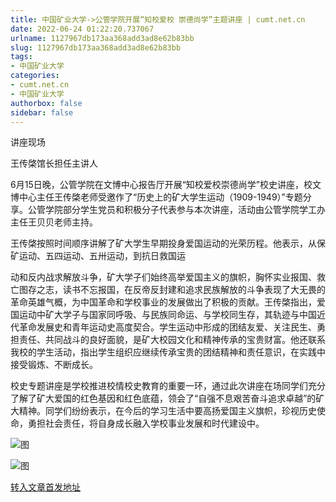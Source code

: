 ```yaml
---
title: 中国矿业大学->公管学院开展“知校爱校 崇德尚学”主题讲座 | cumt.net.cn
date: 2022-06-24 01:22:20.737067
urlname: 1127967db173aa368add3ad8e62b83bb
slug: 1127967db173aa368add3ad8e62b83bb
tags: 
- 中国矿业大学
categories:
- cumt.net.cn
- 中国矿业大学
authorbox: false
sidebar: false
---
```

讲座现场

王传棨馆长担任主讲人

6月15日晚，公管学院在文博中心报告厅开展“知校爱校崇德尚学”校史讲座，校文博中心主任王传棨老师受邀作了“历史上的矿大学生运动（1909-1949）”专题分享。公管学院部分学生党员和积极分子代表参与本次讲座，活动由公管学院学工办主任王贝贝老师主持。

王传棨按照时间顺序讲解了矿大学生早期投身爱国运动的光荣历程。他表示，从保矿运动、五四运动、五卅运动，到抗日救国运
<!--more-->
动和反内战求解放斗争，矿大学子们始终高举爱国主义的旗帜，胸怀实业报国、救亡图存之志，读书不忘报国，在反帝反封建和追求民族解放的斗争表现了大无畏的革命英雄气概，为中国革命和学校事业的发展做出了积极的贡献。王传棨指出，爱国运动中矿大学子与国家同呼吸、与民族同命运、与学校同生存，其轨迹与中国近代革命发展史和青年运动史高度契合。学生运动中形成的团结友爱、关注民生、勇担责任、共同战斗的良好面貌，是矿大校园文化和精神传承的宝贵财富。他还联系我校的学生活动，指出学生组织应继续传承宝贵的团结精神和责任意识，在实践中接受锻炼、不断成长。

校史专题讲座是学校推进校情校史教育的重要一环，通过此次讲座在场同学们充分了解了矿大爱国的红色基因和红色底蕴，领会了“自强不息艰苦奋斗追求卓越”的矿大精神。同学们纷纷表示，在今后的学习生活中要高扬爱国主义旗帜，珍视历史使命，勇担社会责任，将自身成长融入学校事业发展和时代建设中。

![图](http://xwzx.cumt.edu.cn/_upload/article/images/be/e4/8c3f93bf403c988939bcefb1f6c9/ae2ef2c2-1ed6-4b1b-a97d-5ea8566ef2b7.jpg)

![图](http://xwzx.cumt.edu.cn/_upload/article/images/be/e4/8c3f93bf403c988939bcefb1f6c9/721b02a6-e8d8-4e0d-ac62-1e2e6954948d.jpg)

[转入文章首发地址](http://xwzx.cumt.edu.cn/8d/48/c523a625992/page.htm)